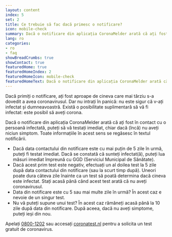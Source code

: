 ```yaml
---
layout: content
index: 5
set: 2
title: Ce trebuie să fac dacă primesc o notificare?
icon: mobile-check
summary: Dacă o notificare din aplicația CoronaMelder arată că ați fost în contact cu o persoană infectată, puteți să vă testați imediat, chiar dacă (încă) nu aveți niciun simptom.
lang: ro
categories:
- ro
- faq
showBreadCrumbs: true
showContact: true
featuredHome: true
featuredHomeIndex: 2
featuredHomeIcon: mobile-check
featuredHomeText: Dacă o notificare din aplicația CoronaMelder arată că ați fost în contact cu o persoană infectată, puteți să vă testați imediat, chiar dacă (încă) nu aveți niciun simptom.
---
```

Dacă primiți o notificare, ați fost aproape de cineva care mai târziu s-a dovedit a avea coronavirusul. Dar nu intrați în panică: nu este sigur că v-ați infectat și dumneavoastră. Există o posibilitate suplimentară să vă fi infectat: este posibil să aveți corona.

Dacă o notificare din aplicația CoronaMelder arată că ați fost în contact cu o persoană infectată, puteți să vă testați imediat, chiar dacă (încă) nu aveți niciun simptom. Toate informațiile în acest sens se regăsesc în textul notificării.

- Dacă data contactului din notificare este cu mai puțin de 5 zile în urmă, puteți fi testat imediat. Dacă se constată că sunteți infectat(ă), puteți lua măsuri imediat împreună cu GGD (Serviciul Municipal de Sănătate).
- Dacă acest prim test este negativ, efectuați un al doilea test la 5 zile după data contactului din notificare (sau la scurt timp după). Uneori poate dura câteva zile înainte ca un test să poată determina dacă cineva este infectat. Stați acasă până când acest test arată că nu aveți coronavirusul.
- Data din notificare este cu 5 sau mai multe zile în urmă? În acest caz e nevoie de un singur test. 
- Nu vă puteți supune unui test? În acest caz rămâneți acasă până la 10 zile după data din notificare. După aceea, dacă nu aveți simptome, puteți ieși din nou.

Apelați [0800-1202](tel:+318001202) sau accesați [coronatest.nl](https://www.coronatest.nl/) pentru a solicita un test gratuit de coronavirus.
